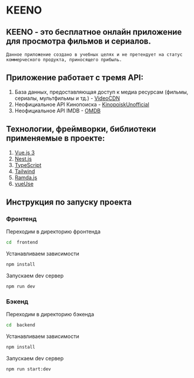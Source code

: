 # KEENO

## KEENO - это бесплатное онлайн приложение для просмотра фильмов и сериалов.

`Данное приложение создано в учебных целях и не претендует на статус коммерческого продукта, приносящего прибыль.`

## Приложение работает с тремя API:
1) База данных, предоставляющая доступ к медиа ресурсам (фильмы, сериалы, мультфильмы и тд.) - [VideoCDN](https://videocdn.tv/)
2) Неофициальное API Кинопоиска - [KinopoiskUnofficial](https://kinopoiskapiunofficial.tech/)
3) Неофициальное API IMDB - [OMDB](http://www.omdbapi.com/)

## Технологии, фреймворки, библиотеки применяемые в проекте:
1) [Vue.js 3](https://vuejs.org/)
2) [Nest.js](https://nestjs.com/)
3) [TypeScript](https://www.typescriptlang.org/)
4) [Tailwind](https://tailwindcss.com/)
5) [Ramda.js](https://ramdajs.com/)
6) [vueUse](https://vueuse.org/)

## Инструкция по запуску проекта

### Фронтенд

Переходим в директорию фронтенда
```sh
cd  frontend
```
Устанавливаем зависимости
```sh
npm install
```
Запускаем dev сервер
```sh
npm run dev
```

### Бэкенд

Переходим в директорию бэкенда
```sh
cd  backend
```
Устанавливаем зависимости
```sh
npm install
```
Запускаем dev сервер
```sh
npm run start:dev
```